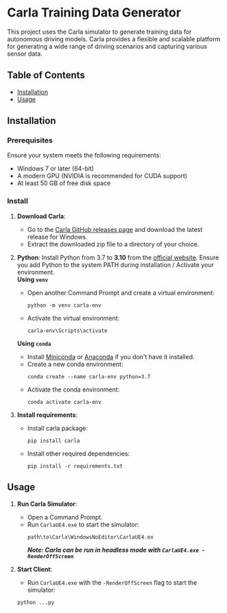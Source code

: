# Carla Training Data Generator

This project uses the Carla simulator to generate training data for autonomous driving models. Carla provides a flexible and scalable platform for generating a wide range of driving scenarios and capturing various sensor data.

## Table of Contents

- [Installation](#installation)
- [Usage](#usage)

## Installation

### Prerequisites

Ensure your system meets the following requirements:
- Windows 7 or later (64-bit)
- A modern GPU (NVIDIA is recommended for CUDA support)
- At least 50 GB of free disk space

### Install
1. **Download Carla**:
   - Go to the [Carla GitHub releases page](https://github.com/carla-simulator/carla/releases) and download the latest release for Windows.
   - Extract the downloaded zip file to a directory of your choice.

2. **Python**: Install Python from 3.7 to **3.10** from the [official website](https://www.python.org/). Ensure you add Python to the system PATH during installation / Activate your environment. \
    **Using `venv`**
    - Open another Command Prompt and create a virtual environment:
        ```shell
        python -m venv carla-env
        ```
    - Activate the virtual environment:
        ```shell
        carla-env\Scripts\activate
        ```

    **Using `conda`**
    - Install [Miniconda](https://docs.conda.io/en/latest/miniconda.html) or [Anaconda](https://www.anaconda.com/products/distribution) if you don't have it installed.
    - Create a new conda environment:
        ```shell
        conda create --name carla-env python=3.7
        ```
    - Activate the conda environment:
        ```shell
        conda activate carla-env
        ```

3. **Install requirements**:
    - Install carla package:
        ```shell
        pip install carla
        ```
    - Install other required dependencies:
        ```shell
        pip install -r requirements.txt
        ```

## Usage

1. **Run Carla Simulator**:
   - Open a Command Prompt.
   - Run `CarlaUE4.exe` to start the simulator:
     ```shell
     path\to\Carla\WindowsNoEditor\CarlaUE4.ex
     ```
     ***Note: Carla can be run in headless mode with `CarlaUE4.exe -RenderOffScreen`***

2. **Start Client**:
    - Run `CarlaUE4.exe` with the `-RenderOffScreen` flag to start the simulator:
     ```shell
     python ...py
     ```


